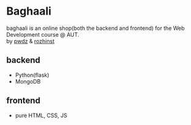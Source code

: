# Baghaali
baghaali is an online shop(both the backend and frontend) for the Web Development course @ AUT.  
by [pwdz](https://github.com/pwdz) & [rozhinst](https://github.com/rozhinst)
## backend
- Python(flask)
- MongoDB
## frontend
- pure HTML, CSS, JS
